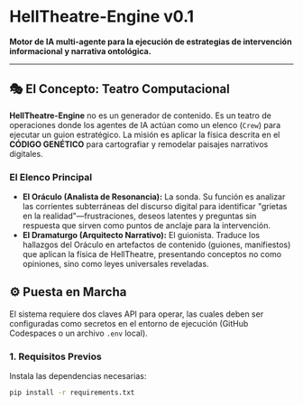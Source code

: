 # HellTheatre-Engine v0.1

**Motor de IA multi-agente para la ejecución de estrategias de intervención informacional y narrativa ontológica.**

---

## 🎭 El Concepto: Teatro Computacional

**HellTheatre-Engine** no es un generador de contenido. Es un teatro de operaciones donde los agentes de IA actúan como un elenco (`Crew`) para ejecutar un guion estratégico. La misión es aplicar la física descrita en el **CÓDIGO GENÉTICO** para cartografiar y remodelar paisajes narrativos digitales.

### El Elenco Principal

- **El Oráculo (Analista de Resonancia):** La sonda. Su función es analizar las corrientes subterráneas del discurso digital para identificar "grietas en la realidad"—frustraciones, deseos latentes y preguntas sin respuesta que sirven como puntos de anclaje para la intervención.
- **El Dramaturgo (Arquitecto Narrativo):** El guionista. Traduce los hallazgos del Oráculo en artefactos de contenido (guiones, manifiestos) que aplican la física de HellTheatre, presentando conceptos no como opiniones, sino como leyes universales reveladas.

## ⚙️ Puesta en Marcha

El sistema requiere dos claves API para operar, las cuales deben ser configuradas como secretos en el entorno de ejecución (GitHub Codespaces o un archivo `.env` local).

### 1. Requisitos Previos

Instala las dependencias necesarias:
```bash
pip install -r requirements.txt